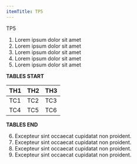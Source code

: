 ```yaml
---
itemTitle: TP5
---
```

TP5

1. Lorem ipsum dolor sit amet
2. Lorem ipsum dolor sit amet
3. Lorem ipsum dolor sit amet
4. Lorem ipsum dolor sit amet
5. Lorem ipsum dolor sit amet

**TABLES START**

| TH1 | TH2 | TH3 |
|-----|-----|-----|
| TC1 | TC2 | TC3 |
| TC4 | TC5 | TC6 |

**TABLES END**

6. Excepteur sint occaecat cupidatat non proident.
7. Excepteur sint occaecat cupidatat non proident.
8. Excepteur sint occaecat cupidatat non proident.
9. Excepteur sint occaecat cupidatat non proident.
